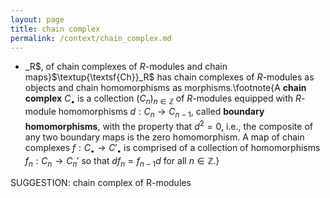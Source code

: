 ```yaml
---
layout: page
title: chain complex
permalink: /context/chain_complex.md
---
```

-  _R$, of chain complexes of $R$-modules and chain maps}$\textup{\textsf{Ch}}_R$ has chain complexes of $R$-modules as objects and chain homomorphisms as morphisms.\footnote{A **chain complex** $C_\bullet$ is a collection $(C_n)_{n \in \mathbb{Z}}$ of $R$-modules equipped with $R$-module homomorphisms $d : C_n \to C_{n-1}$, called **boundary homomorphisms**, with the property that $d^2=0$, i.e., the composite of any two boundary maps is the zero homomorphism. A map of chain complexes $f : C_\bullet \to C'_\bullet$ is comprised of a collection of homomorphisms $f_n : C_n \to C_n'$ so that $d f_n = f_{n-1} d$ for all $n \in \mathbb{Z}$.}

SUGGESTION: chain complex of R-modules